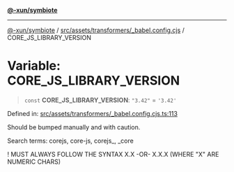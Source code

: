 [**@-xun/symbiote**](../../../../../README.md)

***

[@-xun/symbiote](../../../../../README.md) / [src/assets/transformers/\_babel.config.cjs](../README.md) / CORE\_JS\_LIBRARY\_VERSION

# Variable: CORE\_JS\_LIBRARY\_VERSION

> `const` **CORE\_JS\_LIBRARY\_VERSION**: `"3.42"` = `'3.42'`

Defined in: [src/assets/transformers/\_babel.config.cjs.ts:113](https://github.com/Xunnamius/symbiote/blob/98da9097288b635bb2e9adaa0711ed948dd02274/src/assets/transformers/_babel.config.cjs.ts#L113)

Should be bumped manually and with caution.

Search terms: corejs, core-js, corejs_, _core

! MUST ALWAYS FOLLOW THE SYNTAX X.X -OR- X.X.X (WHERE "X" ARE NUMERIC CHARS)
